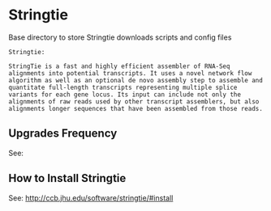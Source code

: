 # Stringtie

Base directory to store Stringtie downloads scripts and config files

```
Stringtie:

StringTie is a fast and highly efficient assembler of RNA-Seq alignments into potential transcripts. It uses a novel network flow algorithm as well as an optional de novo assembly step to assemble and quantitate full-length transcripts representing multiple splice variants for each gene locus. Its input can include not only the alignments of raw reads used by other transcript assemblers, but also alignments longer sequences that have been assembled from those reads.

```


## Upgrades Frequency

See:

## How to Install Stringtie
See: http://ccb.jhu.edu/software/stringtie/#install
  
